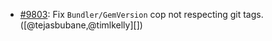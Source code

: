 * [#9803](https://github.com/rubocop/rubocop/pull/9803): Fix `Bundler/GemVersion` cop not respecting git tags. ([@tejasbubane,@timlkelly][])
